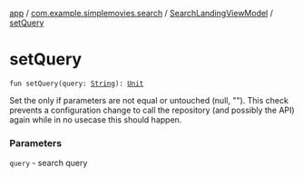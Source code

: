 [app](../../index.md) / [com.example.simplemovies.search](../index.md) / [SearchLandingViewModel](index.md) / [setQuery](./set-query.md)

# setQuery

`fun setQuery(query: `[`String`](https://kotlinlang.org/api/latest/jvm/stdlib/kotlin/-string/index.html)`): `[`Unit`](https://kotlinlang.org/api/latest/jvm/stdlib/kotlin/-unit/index.html)

Set the  only if parameters are not equal or untouched (null, "").
This check prevents a configuration change to call the repository (and possibly the API)
again while in no usecase this should happen.

### Parameters

`query` - search query